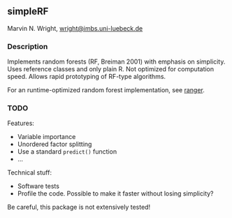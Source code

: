 ## simpleRF
Marvin N. Wright, wright@imbs.uni-luebeck.de

### Description
Implements random forests (RF, Breiman 2001) with emphasis on simplicity. Uses reference classes and only plain R. Not optimized for computation speed. Allows rapid prototyping of RF-type algorithms.

For an runtime-optimized random forest implementation, see [ranger](github/imbs-hl/ranger).

### TODO
Features: 
* Variable importance
* Unordered factor splitting
* Use a standard `predict()` function
* ...

Technical stuff:
* Software tests
* Profile the code. Possible to make it faster without losing simplicity?

Be careful, this package is not extensively tested!